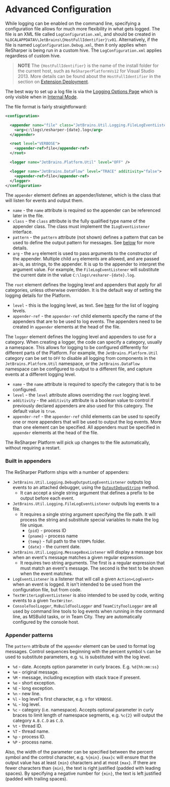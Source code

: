 ---
---

# Advanced Configuration

While logging can be enabled on the command line, specifying a configuration file allows for much more flexibility in what gets logged. The file is an XML file called `LogConfiguration.xml`, and should be created in `%LOCALAPPDATA%\JetBrains\{HostFullIdentifier}\v01`. Alternatively, if the file is named `LogConfiguration.Debug.xml`, then it only applies when ReSharper is being run in a custom hive. The `LogConfiguration.xml` applies regardless of custom hive.

> **NOTE** The `{HostFullIdentifier}` is the name of the install folder for the current host, such as `ReSharperPlatformVs12` for Visual Studio 2013. More details can be found about the `HostFullIdentifier` in the section on [Extension Deployment](../Extensions/Deployment/LocalInstallation.md#updating-the-extension-locally).

The best way to set up a log file is via the [Logging Options Page](../Logging.md#logging-options-page) which is only visible when in [Internal Mode](../../../Intro/InternalMode.md).

The file format is fairly straightforward:

```xml
<configuration>

  <appender name="file" class="JetBrains.Util.Logging.FileLogEventListener">
    <arg>c:\logs\resharper-{date}.log</arg>
  </appender>

  <root level="VERBOSE">
    <appender-ref>file</appender-ref>
  </root>

  <logger name="JetBrains.Platform.Util" level="OFF" />

  <logger name="JetBrains.DataFlow" level="TRACE" additivity="false">
    <appender-ref>file</appender-ref>
  </logger>
</configuration>
```

The `appender` element defines an appender/listener, which is the class that will listen for events and output them.

* `name` - the `name` attribute is required so the appender can be referenced later in the file.
* `class` - the `class` attribute is the fully qualified type name of the appender class. The class must implement the `ILogEventListener` interface.
* `pattern` - the `pattern` attribute (not shown) defines a pattern that can be used to define the output pattern for messages. See [below](#appender-patterns) for more details.
* `arg` - the `arg` element is used to pass arguments to the constructor of the appender. Multiple child `arg` elements are allowed, and are passed as-is, as strings, to the appender. It is up to the appender to interpret the argument value. For example, the `FileLogEventListener` will substitute the current date in the value `C:\logs\resharer-{date}.log`.

The `root` element defines the logging level and appenders that apply for all categories, unless otherwise overridden. It is the default way of setting the logging details for the Platform.

* `level` - this is the logging level, as text. See [here](../Logging.md#logging-levels) for the list of logging levels.
* `appender-ref` - the `appender-ref` child elements specify the name of the appenders that are to be used to log events. The appenders need to be created in `appender` elements at the head of the file.

The `logger` element defines the logging level and appenders to use for a category. When creating a logger, the code can specify a category, usually a namespace. This allows for logging to be configured differently for different parts of the Platform. For example, the `JetBrains.Platform.Util` category can be set to `OFF` to disable all logging from components in the `JetBrains.Platform.Util` namespace, or the `JetBrains.DataFlow` namespace can be configured to output to a different file, and capture events at a different logging level.

* `name` - the `name` attribute is required to specify the category that is to be configured.
* `level` - the `level` attribute allows overriding the `root` logging level.
* `additivity` - the `additivity` attribute is a boolean value to control if previously declared appenders are also used for this category. The default value is `true`.
* `appender-ref` - the `appender-ref` child elements can be used to specify one or more appenders that will be used to output the log events. More than one element can be specified. All appenders must be specified in `appender` elements at the head of the file.

The ReSharper Platform will pick up changes to the file automatically, without requiring a restart.

### Built in appenders

The ReSharper Platform ships with a number of appenders:

* `JetBrains.Util.Logging.DebugOutputLogEventListener` outputs log events to an attached debugger, using the [`OutputDebugString`](http://msdn.microsoft.com/en-us/library/windows/desktop/aa363362.aspx) method.
    * It can accept a single string argument that defines a prefix to be output before each event.
* `JetBrains.Util.Logging.FileLogEventListener` outputs log events to a file.
    * It requires a single string argument specifying the file path. It will process the string and substitute special variables to make the log file unique.
        * `{pid}` - process ID
        * `{pname}` - process name
        * `{temp}` - full path to the `%TEMP%` folder.
        * `{date}` - the current date.
* `JetBrains.Util.Logging.MessageBoxListener` will display a message box when an event's message matches a given regular expression.
    * It requires two string arguments. The first is a regular expression that must match an event's message. The second is the text to be shown when the event matches.
* `LogEventListener` is a listener that will call a given `Action<LogEvent>` when an event is logged. It isn't intended to be used from the configuration file, but from code.
* `TextWriterLogEventListener` is also intended to be used by code, writing events to a given `TextWriter`.
* `ConsoleToolLogger`, `MsBuildToolLogger` and `TeamCityToolLogger` are all used by command line tools to log events when running in the command line, as MSBuild tasks, or in Team City. They are automatically configured by the console host.

### Appender patterns

The `pattern` attribute of the `appender` element can be used to format log messages. Control sequences beginning with the percent symbol `%` can be used to substitute parameters, e.g. `%L` is substituted with the log level.

* `%d` - date. Accepts option parameter in curly braces. E.g. `%d{hh:mm:ss}`
* `%m` - original message.
* `%M` - message, including exception with stack trace if present.
* `%e` - short exception.
* `%E` - long exception.
* `%n` - new line.
* `%l` - log level's first character, e.g. `V` for `VERBOSE`.
* `%L` - log level.
* `%c` - category (i.e. namespace). Accepts optional parameter in curly braces to limit length of namespace segments, e.g. `%c{2}` will output the category `A.B.C.D` as `C.D`.
* `%t` - thread ID.
* `%T` - thread name.
* `%p` - process ID.
* `%P` - process name.

Also, the width of the parameter can be specified between the percent symbol and the control character, e.g. `%{min}.{max}c` will ensure that the output value has at least `{min}` characters and at most `{max}`. If there are fewer characters than `{min}`, the text is right justified (padded with leading spaces). By specifying a negative number for `{min}`, the text is left justified (padded with trailing spaces).


